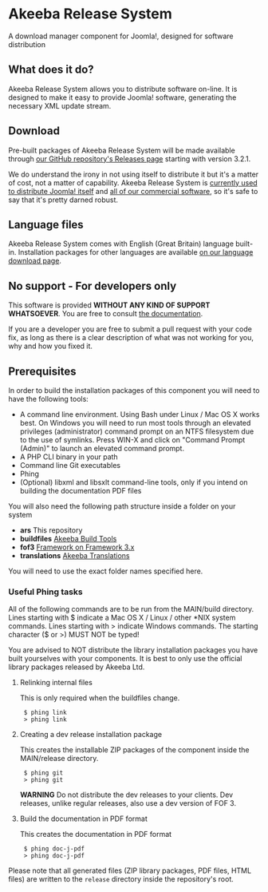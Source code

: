 # Akeeba Release System

A download manager component for Joomla!, designed for software distribution

## What does it do?

Akeeba Release System allows you to distribute software on-line. It is designed to make it easy to provide Joomla! software, generating the necessary XML update stream. 

## Download

Pre-built packages of Akeeba Release System will be made available through [our GitHub repository's Releases page](https://github.com/akeeba/release-system/releases) starting with version 3.2.1.

We do understand the irony in not using itself to distribute it but it's a matter of cost, not a matter of capability. Akeeba Release System is [currently used to distribute Joomla! itself](https://downloads.joomla.org/) and [all of our commercial software](https://www.akeebabackup.com/download.html), so it's safe to say that it's pretty darned robust. 

## Language files

Akeeba Release System comes with English (Great Britain) language built-in. Installation packages for other languages are available [on our language download page](https://cdn.akeebabackup.com/language/ars/index.html).

## No support - For developers only

This software is provided **WITHOUT ANY KIND OF SUPPORT WHATSOEVER**. You are free to consult [the documentation](https://github.com/akeeba/release-system/wiki).

If you are a developer you are free to submit a pull request with your code fix, as long as there is a clear description of what was not working for you, why and how you fixed it. 
 
## Prerequisites

In order to build the installation packages of this component you will need to have the following tools:

* A command line environment. Using Bash under Linux / Mac OS X works best. On Windows you will need to run most tools through an elevated privileges (administrator) command prompt on an NTFS filesystem due to the use of symlinks. Press WIN-X and click on "Command Prompt (Admin)" to launch an elevated command prompt.
* A PHP CLI binary in your path
* Command line Git executables
* Phing
* (Optional) libxml and libsxlt command-line tools, only if you intend on building the documentation PDF files

You will also need the following path structure inside a folder on your system

* **ars** This repository
* **buildfiles** [Akeeba Build Tools](https://github.com/akeeba/buildfiles)
* **fof3** [Framework on Framework 3.x](https://github.com/akeeba/fof)
* **translations** [Akeeba Translations](https://github.com/akeeba/translations)

You will need to use the exact folder names specified here.

### Useful Phing tasks

All of the following commands are to be run from the MAIN/build directory.
Lines starting with $ indicate a Mac OS X / Linux / other *NIX system commands.
Lines starting with > indicate Windows commands. The starting character ($ or >)
MUST NOT be typed!

You are advised to NOT distribute the library installation packages you have built yourselves with your components. It
is best to only use the official library packages released by Akeeba Ltd.

1. Relinking internal files

   This is only required when the buildfiles change.

		$ phing link
		> phing link

1. Creating a dev release installation package

   This creates the installable ZIP packages of the component inside the
   MAIN/release directory.

		$ phing git
		> phing git
		
   **WARNING** Do not distribute the dev releases to your clients. Dev releases, unlike regular releases, also use a
   dev version of FOF 3.

1. Build the documentation in PDF format

   This creates the documentation in PDF format

		$ phing doc-j-pdf
		> phing doc-j-pdf


Please note that all generated files (ZIP library packages, PDF files, HTML files) are written to the
`release` directory inside the repository's root.
